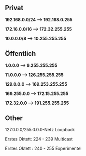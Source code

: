 ## Privat 

**192.168.0.0/24 --> 192.168.0.255**

**172.16.0.0/16  --> 172.32.255.255**

**10.0.0.0/8 --> 10.255.255.255**


## Öffentlich

**1.0.0.0 --> 9.255.255.255**

**11.0.0.0 --> 126.255.255.255**

**129.0.0.0 --> 169.253.255.255**

**169.255.0.0 --> 172.15.255.255**

**172.32.0.0 --> 191.255.255.255**


## Other 

127.0.0.0/255.0.0.0-Netz
	Loopback

Erstes Oktett: 224 - 239
	Multicast 

Erstes Oktett : 240 - 255
	Experimentel


